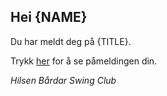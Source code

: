 ﻿## Hei {NAME}

Du har meldt deg på {TITLE}.

Trykk [her]({LINK}) for å se påmeldingen din.

_Hilsen_
_Bårdar Swing Club_